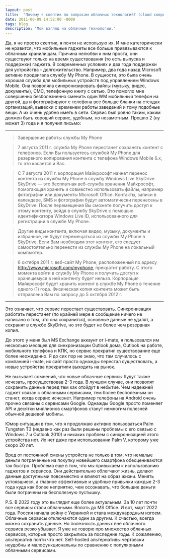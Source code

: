```yaml
---
layout: post
title:  "Почему я скептик по вопросам облачных технологий? (cloud computing/storage)"
date: 2011-06-09 14:52:00 -0000
tags: blog
description: "Мой взгляд на облачные технологии."
---
```


Да, я не просто скептик, я почти не использую их. И мне категорически не нравится, что мобильные гаджеты все больше привязываются к облачным хранилищам. Причина нелюбви к ним проста, они существуют только на время существования (то есть выпуска и поддержки) гаджета. В современных условиях и два года поддержки для устройства - долгожительство. Например, два года назад Microsoft активно продвигала службу My Phone. В сущности, это была очень хорошая служба для мобильных устройств под управлением Windows Mobile. Она позволяла синхронизировать файлы (музыку, видео, документы), СМС, телефонную книгу с сетью. Это помогло мне совершенно безболезненно сменить один WM мобильный телефон на другой, да и фотографируют с телефона все больше бланки на стендах организаций, вывески с временем работы заведений и тому подобные вещи. А их очень удобно иметь в сети. Сервис был ровно таким, каким должен быть хороший сервис, удобным, но незаметным. Прошло 2 (ну может 3) года и я получил письмо:

<hr />

> Завершение работы службы My Phone

> 7 августа 2011 г. служба My Phone перестанет сохранять контент с телефонов. Если Вы пользуетесь службой My Phone для резервного копирования контента с телефона Windows Mobile 6.x, то это касается и Вас.

> С 7 августа 2011 г. корпорация Майкрософт начнет перенос контента из службы My Phone в службу Windows Live SkyDrive. SkyDrive — это бесплатная веб-служба хранения Майкрософт, помогающая хранить и совместно использовать файлы, например фотографии или документы Microsoft Office. Контакты, записи в календаре, SMS и фотографии будут автоматически перенесены в SkyDrive. После перемещения Вы сможете получить доступ к этому контенту, войдя в службу SkyDrive с помощью идентификатора Windows Live ID, использованного для регистрации в службе My Phone.

> Другие виды контента, включая видео, музыку, документы и избранное, не будут перемещаться из службы My Phone в SkyDrive. Если Вам необходим этот контент, его следует самостоятельно перенести из службы My Phone на локальный компьютер.

> 6 октября 2011 г. веб-сайт My Phone, расположенный по адресу http://www.microsoft.com/myphone, прекратит работу. С этого момента войти в службу My Phone и получить доступ к хранящемуся в ней контенту будет нельзя. Корпорация Майкрософт будет хранить контент в службе My Phone в течение одного (1) года. Физическая копия контента может быть отправлена Вам по запросу до 5 октября 2012 г.

<hr />

Это означает, что сервис перестает существовать. Синхронизация работать перестанет (по крайней мере в сообщение ничего не написано о том, что она сохранится), основные данные не удалят, а сохранят в службе SkyDrive, но это будет не более чем резервная копия.

До этого у меня был MS Exchange аккаунт от i-mate, я пользовался им несколько месяцев для синхронизации Outlook дома, Outlook на работе, мобильного телефона и КПК, но сервис прекратил существование еще более неожиданно. Я до сих пор не знаю, что там случилось с компанией i-mate, их сайт просто однажды перестал существовать, а новые устройства прекратили выходить на рынок.

Не вызывает сомнений, что новые облачные сервисы будут также исчезать, просуществовав 2-3 года. В лучшем случае, они позволят сохранить данные перед тем как отойдут в небытие. Чем надежней гаджет связан с облачными сервисами, тем более бесполезным он станет, когда сервис исчезнет. Например телефоны на Android очень прочно связаны с сервисами Google. Однажды Google просто поменяет API и десятки миллионов смартфонов станут немногим полезней обычной дешевой мобилы.

Юмор ситуации в том, что я продолжаю активно пользоваться Palm Tungsten T3 (недавно как раз были решены проблемы с его связью с Windows 7 и Outlook 2010) и никаких проблем с синхронизацией этого устройства нет. Их нет даже при использовании Palm V, которому уже скоро 20 лет. 

Вред от постоянной смены устройств не только в том, что немалые деньги потраченные на покупку новейшего смартфона обесцениваются так быстро. Проблема еще в том, что мы привыкаем к использованию гаджетов и сервисов. Они действительно облегчают жизнь, делают данные доступными повсеместно и влияют на образ жизни. Менять устоявшиеся, а главное эффективные и удобные привычки каждые 2-3 года куда как более неприятно, чем осознавать, что большие деньги были потрачены на бесполезную пустышку.

P.S. В 2022 году это выглядит еще более актуальным. За 10 лет почти все сервисы стали облачными. Вплоть до MS Office. И вот, март 2022 года. Россия начала войну с Украиной и стала международным изгоем. Облачные сервисы отключаются один за другим. К счастью, всегда можно сохранить данные. Но полезность данных вне облачного сервиса резко убывает.  Я уже не говорю про множество облачных сервисов, которые просто закрылись за последние годы. К сожалению, альтернатив почти что нет. Self-hosted альтернативы чертовски неудобны и малофункциональны по сравнению с популярными облачными сервисами.